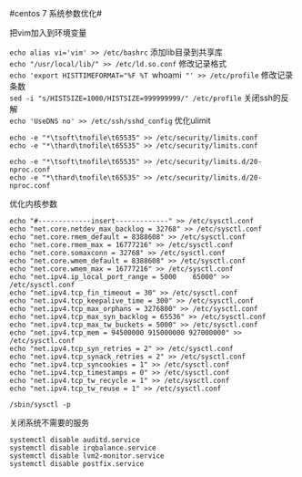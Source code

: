#centos 7 系统参数优化#

把vim加入到环境变量  

`echo alias vi='vim' >> /etc/bashrc`
添加lib目录到共享库  
`echo "/usr/local/lib/" >> /etc/ld.so.conf`
修改记录格式  
`echo 'export HISTTIMEFORMAT="%F %T `whoami` "' >> /etc/profile`
修改记录条数  
`sed -i "s/HISTSIZE=1000/HISTSIZE=999999999/" /etc/profile`
关闭ssh的反解  
`echo 'UseDNS no' >> /etc/ssh/sshd_config`
优化ulimit  
```
echo -e "*\tsoft\tnofile\t65535" >> /etc/security/limits.conf
echo -e "*\thard\tnofile\t65535" >> /etc/security/limits.conf

echo -e "*\tsoft\tnofile\t65535" >> /etc/security/limits.d/20-nproc.conf
echo -e "*\thard\tnofile\t65535" >> /etc/security/limits.d/20-nproc.conf
```
优化内核参数   
```
echo "#-------------insert-------------" >> /etc/sysctl.conf
echo "net.core.netdev_max_backlog = 32768" >> /etc/sysctl.conf
echo "net.core.rmem_default = 8388608" >> /etc/sysctl.conf
echo "net.core.rmem_max = 16777216" >> /etc/sysctl.conf
echo "net.core.somaxconn = 32768" >> /etc/sysctl.conf
echo "net.core.wmem_default = 8388608" >> /etc/sysctl.conf
echo "net.core.wmem_max = 16777216" >> /etc/sysctl.conf
echo "net.ipv4.ip_local_port_range = 5000    65000" >> /etc/sysctl.conf
echo "net.ipv4.tcp_fin_timeout = 30" >> /etc/sysctl.conf
echo "net.ipv4.tcp_keepalive_time = 300" >> /etc/sysctl.conf
echo "net.ipv4.tcp_max_orphans = 3276800" >> /etc/sysctl.conf
echo "net.ipv4.tcp_max_syn_backlog = 65536" >> /etc/sysctl.conf
echo "net.ipv4.tcp_max_tw_buckets = 5000" >> /etc/sysctl.conf
echo "net.ipv4.tcp_mem = 94500000 915000000 927000000" >> /etc/sysctl.conf
echo "net.ipv4.tcp_syn_retries = 2" >> /etc/sysctl.conf
echo "net.ipv4.tcp_synack_retries = 2" >> /etc/sysctl.conf
echo "net.ipv4.tcp_syncookies = 1" >> /etc/sysctl.conf
echo "net.ipv4.tcp_timestamps = 0" >> /etc/sysctl.conf
echo "net.ipv4.tcp_tw_recycle = 1" >> /etc/sysctl.conf
echo "net.ipv4.tcp_tw_reuse = 1" >> /etc/sysctl.conf

/sbin/sysctl -p
```
关闭系统不需要的服务  
```
systemctl disable auditd.service
systemctl disable irqbalance.service
systemctl disable lvm2-monitor.service
systemctl disable postfix.service
```
